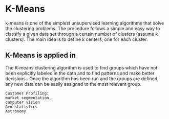 # K-Means
k-means is one of the simplest unsupervised learning algorithms that solve the clustering problems. The procedure follows a simple and easy way to classify a given data set through a certain number of clusters (assume k clusters). The main idea is to define k centers, one for each cluster.

## K-Means is applied in

The K-means clustering algorithm is used to find groups which have not been explicitly labeled in the data and to find patterns and make better decisions.. Once the algorithm has been run and the groups are defined, any new data can be easily assigned to the most relevant group.

    Customer Profiling:
    market segmentation,
    computer vision
    Geo-statistics
    Astronomy
    
 
